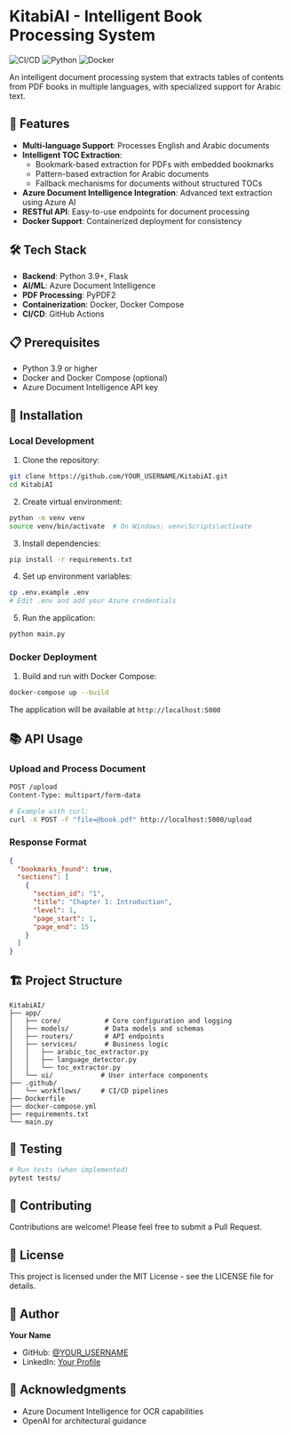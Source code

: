 # KitabiAI - Intelligent Book Processing System

![CI/CD](https://github.com/YOUR_USERNAME/KitabiAI/workflows/CI-CD/badge.svg)
![Python](https://img.shields.io/badge/python-3.9+-blue.svg)
![Docker](https://img.shields.io/badge/docker-enabled-blue.svg)

An intelligent document processing system that extracts tables of contents from PDF books in multiple languages, with specialized support for Arabic text.

## 🚀 Features

- **Multi-language Support**: Processes English and Arabic documents
- **Intelligent TOC Extraction**: 
  - Bookmark-based extraction for PDFs with embedded bookmarks
  - Pattern-based extraction for Arabic documents
  - Fallback mechanisms for documents without structured TOCs
- **Azure Document Intelligence Integration**: Advanced text extraction using Azure AI
- **RESTful API**: Easy-to-use endpoints for document processing
- **Docker Support**: Containerized deployment for consistency

## 🛠️ Tech Stack

- **Backend**: Python 3.9+, Flask
- **AI/ML**: Azure Document Intelligence
- **PDF Processing**: PyPDF2
- **Containerization**: Docker, Docker Compose
- **CI/CD**: GitHub Actions

## 📋 Prerequisites

- Python 3.9 or higher
- Docker and Docker Compose (optional)
- Azure Document Intelligence API key

## 🔧 Installation

### Local Development

1. Clone the repository:
```bash
git clone https://github.com/YOUR_USERNAME/KitabiAI.git
cd KitabiAI
```

2. Create virtual environment:
```bash
python -m venv venv
source venv/bin/activate  # On Windows: venv\Scripts\activate
```

3. Install dependencies:
```bash
pip install -r requirements.txt
```

4. Set up environment variables:
```bash
cp .env.example .env
# Edit .env and add your Azure credentials
```

5. Run the application:
```bash
python main.py
```

### Docker Deployment

1. Build and run with Docker Compose:
```bash
docker-compose up --build
```

The application will be available at `http://localhost:5000`

## 📚 API Usage

### Upload and Process Document

```bash
POST /upload
Content-Type: multipart/form-data

# Example with curl:
curl -X POST -F "file=@book.pdf" http://localhost:5000/upload
```

### Response Format

```json
{
  "bookmarks_found": true,
  "sections": [
    {
      "section_id": "1",
      "title": "Chapter 1: Introduction",
      "level": 1,
      "page_start": 1,
      "page_end": 15
    }
  ]
}
```

## 🏗️ Project Structure

```
KitabiAI/
├── app/
│   ├── core/           # Core configuration and logging
│   ├── models/         # Data models and schemas
│   ├── routers/        # API endpoints
│   ├── services/       # Business logic
│   │   ├── arabic_toc_extractor.py
│   │   ├── language_detector.py
│   │   └── toc_extractor.py
│   └── ui/            # User interface components
├── .github/
│   └── workflows/     # CI/CD pipelines
├── Dockerfile
├── docker-compose.yml
├── requirements.txt
└── main.py
```

## 🧪 Testing

```bash
# Run tests (when implemented)
pytest tests/
```

## 🤝 Contributing

Contributions are welcome! Please feel free to submit a Pull Request.

## 📝 License

This project is licensed under the MIT License - see the LICENSE file for details.

## 👤 Author

**Your Name**
- GitHub: [@YOUR_USERNAME](https://github.com/YOUR_USERNAME)
- LinkedIn: [Your Profile](https://linkedin.com/in/your-profile)

## 🙏 Acknowledgments

- Azure Document Intelligence for OCR capabilities
- OpenAI for architectural guidance